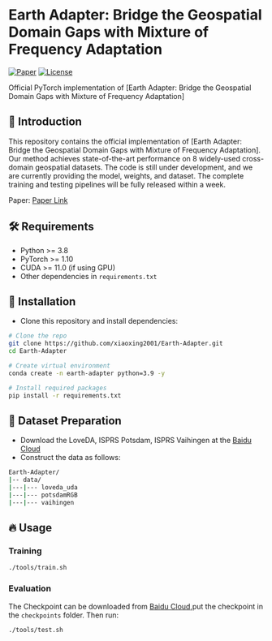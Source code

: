 # Earth Adapter: Bridge the Geospatial Domain Gaps with Mixture of Frequency Adaptation

[![Paper](https://img.shields.io/badge/arXiv-XXXX.XXXXX-b31b1b.svg)](https://arxiv.org/abs/XXXX.XXXXX)
[![License](https://img.shields.io/badge/license-MIT-green.svg)](LICENSE)

Official PyTorch implementation of [Earth Adapter: Bridge the Geospatial Domain Gaps with Mixture of Frequency Adaptation]

## 📖 Introduction

This repository contains the official implementation of [Earth Adapter: Bridge the Geospatial Domain Gaps with Mixture of Frequency Adaptation]. Our method achieves state-of-the-art performance on 8 widely-used cross-domain geospatial datasets. The code is still under development, and we are currently providing the model, weights, and dataset. The complete training and testing pipelines will be fully released within a week.

Paper: [Paper Link](https://arxiv.org/abs/XXXX.XXXXX)

## 🛠️ Requirements

- Python >= 3.8
- PyTorch >= 1.10
- CUDA >= 11.0 (if using GPU)
- Other dependencies in `requirements.txt`

## 🚀 Installation

- Clone this repository and install dependencies:

```bash
# Clone the repo
git clone https://github.com/xiaoxing2001/Earth-Adapter.git
cd Earth-Adapter

# Create virtual environment
conda create -n earth-adapter python=3.9 -y

# Install required packages
pip install -r requirements.txt
```

## 📂 Dataset Preparation


- Download the LoveDA, ISPRS Potsdam, ISPRS Vaihingen at the [Baidu Cloud](https://pan.baidu.com/s/1WGoVqLuJTJXc2AVDyBxXYQ?pwd=s6rk)
- Construct the data as follows:

```bash
Earth-Adapter/
|-- data/
|---|--- loveda_uda
|---|--- potsdamRGB
|---|--- vaihingen
```

## 🔥 Usage

### Training

```bash
./tools/train.sh
```

### Evaluation
The Checkpoint can be downloaded from [Baidu Cloud](https://pan.baidu.com/s/1vZm9VvSgRmPeXfu-21nudA?pwd=ys74),put the checkpoint in the `checkpoints` folder. Then run:
```bash
./tools/test.sh
```
<!-- 
To evaluate the trained model, run:

```bash
python eval.py --checkpoint path/to/checkpoint.pth
```

### Demo

To run inference on a single image:

```bash
python demo.py --input path/to/image.jpg --output path/to/output.jpg
```

## 📊 Results

### Quantitative Results

| Method        | Dataset | Accuracy | mIoU |
|--------------|--------|----------|------|
| Our Method   | XYZ    | XX.X%    | XX.X% |
| Baseline     | XYZ    | XX.X%    | XX.X% |

### Qualitative Results

Example predictions:

![Sample Result](assets/sample_result.png)

## 📜 Citation

If you find our work helpful, please cite our paper:

```bibtex
@article{yourpaper2025,
  title={Your Paper Title},
  author={Author1 and Author2 and Others},
  journal={Conference/Journal},
  year={2025},
  archivePrefix={arXiv},
  primaryClass={cs.CV}
}
```

## 📝 License

This project is licensed under the MIT License - see the [LICENSE](LICENSE) file for details.

## 🙌 Acknowledgments

We thank [Project/Library Name] for their contributions to our work. This work was supported by [Funding Source]. -->
